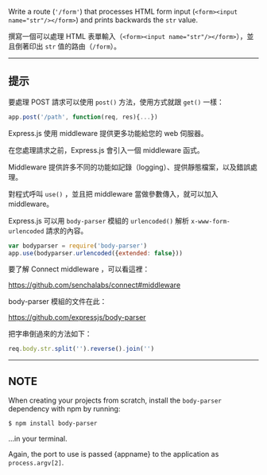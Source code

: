 Write a route (`'/form'`) that processes HTML form input
(`<form><input name="str"/></form>`) and prints backwards the `str` value.

撰寫一個可以處理 HTML 表單輸入（`<form><input name="str"/></form>`），並且倒著印出 `str` 值的路由（`/form`）。

-----------------------------

## 提示

要處理 POST 請求可以使用 `post()` 方法，使用方式就跟 `get()` 一樣：

```js
app.post('/path', function(req, res){...})
```

Express.js 使用 middleware 提供更多功能給您的 web 伺服器。

在您處理請求之前，Express.js 會引入一個 middleware 函式。

Middleware 提供許多不同的功能如記錄（logging）、提供靜態檔案，以及錯誤處理。

對程式呼叫 `use()` ，並且把 middleware 當做參數傳入，就可以加入 middleware。

Express.js 可以用 `body-parser` 模組的 `urlencoded()` 解析 `x-www-form-urlencoded` 請求的內容。

```js
var bodyparser = require('body-parser')
app.use(bodyparser.urlencoded({extended: false}))
```

要了解 Connect middleware ，可以看這裡：

  https://github.com/senchalabs/connect#middleware

body-parser 模組的文件在此：

  https://github.com/expressjs/body-parser

把字串倒過來的方法如下：

```js
req.body.str.split('').reverse().join('')
```

-----------------------------

## NOTE

When creating your projects from scratch, install the `body-parser` dependency
with npm by running:

```sh
$ npm install body-parser
```

…in your terminal.

Again, the port to use is passed {appname} to the application as `process.argv[2]`.
